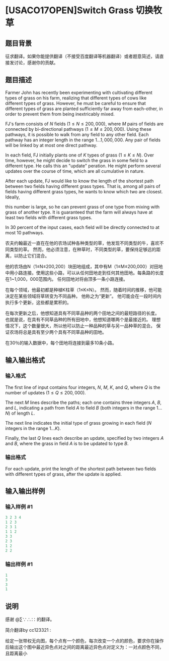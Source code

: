 # [USACO17OPEN]Switch Grass 切换牧草

## 题目背景

征求翻译。如果你能提供翻译（不接受百度翻译等机器翻译）或者题意简述，请直接发讨论，感谢你的贡献。

## 题目描述

Farmer John has recently been experimenting with cultivating different types of grass on his farm, realizing that different types of cows like different types of grass. However, he must be careful to ensure that different types of grass are planted sufficiently far away from each-other, in order to prevent them from being inextricably mixed.

FJ's farm consists of $N$ fields ($1 \leq N \leq 200,000$), where $M$ pairs of fields are connected by bi-directional pathways ($1 \leq M \leq 200,000$). Using these pathways, it is possible to walk from any field to any other field. Each pathway has an integer length in the range $1 \ldots 1,000,000$. Any pair of fields will be linked by at most one direct pathway.

In each field, FJ initially plants one of $K$ types of grass ($1 \leq K \leq N$). Over time, however, he might decide to switch the grass in some field to a different type. He calls this an "update" peration. He might perform several updates over the course of time, which are all cumulative in nature.

After each update, FJ would like to know the length of the shortest path between two fields having different grass types. That is, among all pairs of fields having different grass types, he wants to know which two are closest. Ideally,

this number is large, so he can prevent grass of one type from mixing with grass of another type. It is guaranteed that the farm will always have at least two fields with different grass types.

In 30 percent of the input cases, each field will be directly connected to at most 10 pathways.

农夫约翰最近一直在在他的农场试种各种类型的草，他发现不同类型的牛，喜欢不同类型的草。 然而，他必须注意，在种草时，不同类型的草，要保持足够远的距离，以防止它们混合。

他的农场由N（1≤N≤200,200）块田地组成，其中有M（1≤M≤200,000）对田地中用小路连接。使用这些小路，可以从任何田地走到任何其他田地。每条路的长度在1~1,000，000范围内。 任何田地对将由顶多一条小路连接。

在每个领域，他最初都是种植K柱草（1≤K≤N）。 然而，随着时间的推移，他可能决定在某些领域将草转变为不同品种。 他称之为“更新”。 他可能会在一段时间内执行多个更新，这些都是累积的。

在每次更新之后，他想知道具有不同草品种的两个田地之间的最短路径的长度。 也就是说，在具有不同草品种的所有田地中，他想知道哪两个是最接近的。 理想情况下，这个数量很大，所以他可以防止一种品种的草与另一品种草的混合。 保证农场将总是具有至少两个具有不同草品种的田地。

在30％的输入数据中，每个田地将连接到最多10条小路。

## 输入输出格式

### 输入格式

The first line of input contains four integers, $N$, $M$, $K$, and $Q$, where $Q$ is the number of updates ($1 \leq Q \leq 200,000$).

The next $M$ lines describe the paths; each one contains three integers $A$, $B$, and $L$, indicating a path from field $A$ to field $B$ (both integers in the range $1 \ldots N$) of length $L$.

The next line indicates the initial type of grass growing in each field ($N$ integers in the range $1 \ldots K$).

Finally, the last $Q$ lines each describe an update, specified by two integers $A$ and $B$, where the grass in field $A$ is to be updated to type $B$.

### 输出格式

For each update, print the length of the shortest path between two fields with different types of grass, after the update is applied.

## 输入输出样例

### 输入样例 #1

```cpp
3 2 3 4
1 2 3
2 3 1
1 1 2
3 3
2 3
1 2
2 2
```


### 输出样例 #1

```cpp
1
3
3
1
```


## 说明

感谢 @∑∵∴∷ 的翻译。

简介翻译by cc123321 :

给定一张带权无向图，每个点有一个颜色，每次改变一个点的颜色，要求你在操作后输出这个图中最近异色点对之间的距离最近异色点对定义为：一对点颜色不同，且距离最小

